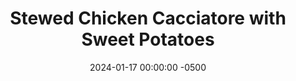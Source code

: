 ---
layout: post
title:  "Stewed Chicken Cacciatore with Sweet Potatoes"
date:   2024-01-17 00:00:00 -0500
categories:
- Recipes
- Chicken
permalink: /recipes/cacciatore
image: /assets/Food/Chicken/Cacciatore/cacciatore-cover.jpg
ing: cacciatore-ing
facts: cacciatore-facts
section1: Chicken
start2: Sweet potato, unprepared, raw
section2: Vegetables
start3: 
section3: 
start4: 
section4: 
start5: 
section5: 
Prep: 30
Rest: 
Cook: 45
Source1: https://www.youtube.com/watch?v=ZcdThAkEEP8
Source2: 
whisk: https://s.samsungfood.com/qLzxK
tags: 
- stew
- potato
- tomato
- italian
- vegetable
- veggie
- hearty
- winter
- hunter
- bowl
Description: Chicken Cacciatore, or Hunter's Chicken, is an Italian Chicken dish that often served as a tomato stew with chicken and vegetables. It's one of my favorites, and I've decided to add sweet potatoes into it, as opposed to serving with pasta. This is a very hearty meal that's great for a winter dinner
Instructions: 
- Prepare your vegetables and potatoes (keep the skins on). Dice your onions, peppers, and mushrooms. Wash the sweet potatoes, and cut them into pieces, about the same size as the peppers. Don't peel the potatoes. Make sure not to cut the potatoes too large, or they'll take too long to cook. Here's the size to shoot for<br>
- <br><center><img src="/assets/Food/Chicken/Cacciatore/cacciatore-1.jpg" alt="" class="instruction-image"></center><br>

- Heat a large Dutch oven over medium high heat. Add in your mushrooms with a splash of water (no oil here). Cook for about 5 minutes, until the water in the pan is gone, and the mushrooms have shrunk and are starting to look cooked<br><br>

- Add in your peppers and onion with oil a small pinch of salt to help draw out the water. Cook until the peppers soften and the onions are going translucent, about 10 minutes<br><br>

- Meanwhile, cut your chicken into bite sized pieces. Add them to a large bowl, and mix with the oil and spices<br><br>

- Stir in the raw chicken, potatoes, tomatoes, chicken stock (or water + powder), and thyme<br>
- <br><center><img src="/assets/Food/Chicken/Cacciatore/cacciatore-5.jpg" alt="" class="instruction-image"></center>
---